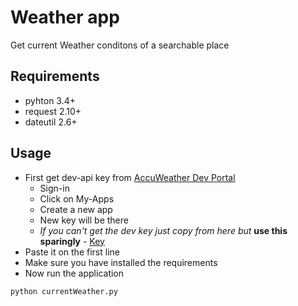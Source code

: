 # Weather app
Get current Weather conditons of a searchable place 

## Requirements
* pyhton 3.4+
* request 2.10+
* dateutil 2.6+

## Usage
* First get dev-api key from [AccuWeather Dev Portal](https://developer.accuweather.com/)
  * Sign-in 
  * Click on My-Apps
  * Create a new app
  * New key will be there
  * *If you can't get the dev key just copy from here but* **use this sparingly** - [Key](http://ayushsingh.ml/accukey.txt)
* Paste it on the first line
* Make sure you have installed the requirements
* Now run the application

```
python currentWeather.py
```

